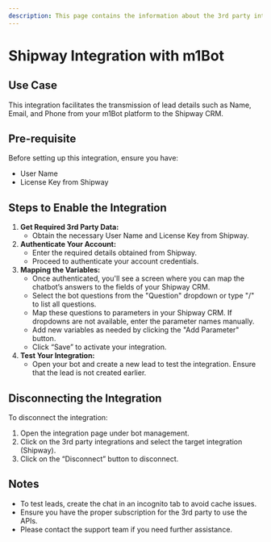```yaml
---
description: This page contains the information about the 3rd party integrations.
---
```


# Shipway Integration with m1Bot

## Use Case

This integration facilitates the transmission of lead details such as Name, Email, and Phone from your m1Bot platform to the Shipway CRM.

## Pre-requisite

Before setting up this integration, ensure you have:

* User Name
* License Key from Shipway

## Steps to Enable the Integration

1. **Get Required 3rd Party Data:**
   * Obtain the necessary User Name and License Key from Shipway.
2. **Authenticate Your Account:**
   * Enter the required details obtained from Shipway.
   * Proceed to authenticate your account credentials.
3. **Mapping the Variables:**
   * Once authenticated, you'll see a screen where you can map the chatbot’s answers to the fields of your Shipway CRM.
   * Select the bot questions from the "Question" dropdown or type "/" to list all questions.
   * Map these questions to parameters in your Shipway CRM. If dropdowns are not available, enter the parameter names manually.
   * Add new variables as needed by clicking the "Add Parameter" button.
   * Click “Save” to activate your integration.
4. **Test Your Integration:**
   * Open your bot and create a new lead to test the integration. Ensure that the lead is not created earlier.

## Disconnecting the Integration

To disconnect the integration:

1. Open the integration page under bot management.
2. Click on the 3rd party integrations and select the target integration (Shipway).
3. Click on the “Disconnect” button to disconnect.

## Notes

* To test leads, create the chat in an incognito tab to avoid cache issues.
* Ensure you have the proper subscription for the 3rd party to use the APIs.
* Please contact the support team if you need further assistance.

